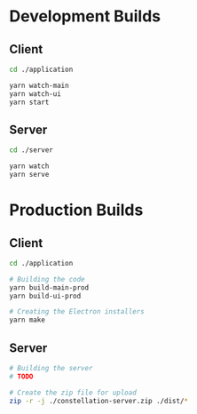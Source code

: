 

# Development Builds

## Client

```bash
cd ./application

yarn watch-main
yarn watch-ui
yarn start
```

## Server

```bash
cd ./server

yarn watch
yarn serve
```

# Production Builds

## Client

```bash
cd ./application

# Building the code
yarn build-main-prod
yarn build-ui-prod

# Creating the Electron installers
yarn make
```

## Server

```bash
# Building the server
# TODO

# Create the zip file for upload
zip -r -j ./constellation-server.zip ./dist/*
```